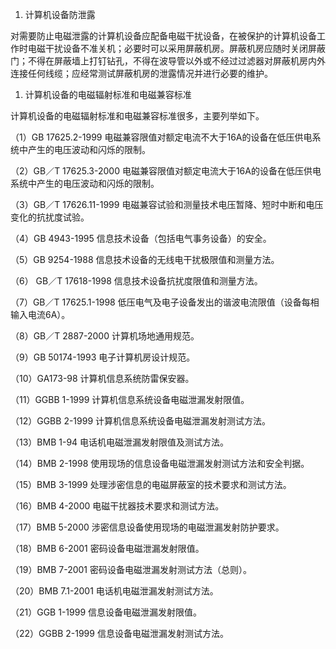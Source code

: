 
1. 计算机设备防泄露

对需要防止电磁泄露的计算机设备应配备电磁干扰设备，在被保护的计算机设备工作时电磁干扰设备不准关机；必要时可以采用屏蔽机房。屏蔽机房应随时关闭屏蔽门；不得在屏蔽墙上打钉钻孔，不得在波导管以外或不经过过滤器对屏蔽机房内外连接任何线缆；应经常测试屏蔽机房的泄露情况并进行必要的维护。

1. 计算机设备的电磁辐射标准和电磁兼容标准

计算机设备的电磁辐射标准和电磁兼容标准很多，主要列举如下。

（1）GB 17625.2-1999
电磁兼容限值对额定电流不大于16A的设备在低压供电系统中产生的电压波动和闪烁的限制。

（2）GB／T 17625.3-2000
电磁兼容限值对额定电流大于16A的设备在低压供电系统中产生的电压波动和闪烁的限制。

（3）GB／T 17626.11-1999
电磁兼容试验和测量技术电压暂降、短时中断和电压变化的抗扰度试验。

（4）GB 4943-1995 信息技术设备（包括电气事务设备）的安全。

（5）GB 9254-1988 信息技术设备的无线电干扰极限值和测量方法。

（6） GB／T 17618-1998 信息技术设备抗扰度限值和测量方法。

（7）GB／T 17625.1-1998
低压电气及电子设备发出的谐波电流限值（设备每相输入电流6A）。

（8）GB／T 2887-2000 计算机场地通用规范。

（9）GB 50174-1993 电子计算机房设计规范。

（10）GA173-98 计算机信息系统防雷保安器。

（11）GGBB 1-1999 计算机信息系统设备电磁泄漏发射限值。

（12）GGBB 2-1999 计算机信息系统设备电磁泄漏发射测试方法。

（13）BMB 1-94 电话机电磁泄漏发射限值及测试方法。

（14）BMB 2-1998 使用现场的信息设备电磁泄漏发射测试方法和安全判据。

（15）BMB 3-1999 处理涉密信息的电磁屏蔽室的技术要求和测试方法。

（16）BMB 4-2000 电磁干扰器技术要求和测试方法。

（17）BMB 5-2000 涉密信息设备使用现场的电磁泄漏发射防护要求。

（18）BMB 6-2001 密码设备电磁泄漏发射限值。

（19）BMB 7-2001 密码设备电磁泄漏发射测试方法（总则）。

（20）BMB 7.1-2001 电话机电磁泄漏发射测试方法。

（21）GGB 1-1999 信息设备电磁泄漏发射限值。

（22）GGBB 2-1999 信息设备电磁泄漏发射测试方法。
